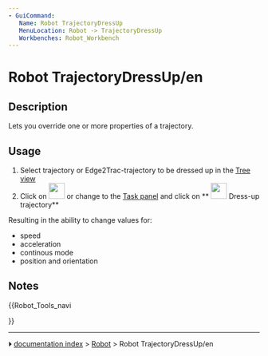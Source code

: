 ```yaml
---
- GuiCommand:
   Name: Robot TrajectoryDressUp
   MenuLocation: Robot -> TrajectoryDressUp
   Workbenches: Robot_Workbench
---
```


# Robot TrajectoryDressUp/en

## Description

Lets you override one or more properties of a trajectory.

## Usage

1.  Select trajectory or Edge2Trac-trajectory to be dressed up in the [Tree view](Tree_view.md)
2.  Click on <img alt="" src=images/Robot_TrajectoryDressUp.svg  style="width:32px;"> or change to the [Task panel](Task_panel.md) and click on 
** <img src="images/Robot_TrajectoryDressUp.svg" width=32px> Dress-up trajectory**

Resulting in the ability to change values for:

-   speed
-   acceleration
-   continous mode
-   position and orientation

## Notes





{{Robot_Tools_navi

}}



---
⏵ [documentation index](../README.md) > [Robot](Robot_Workbench.md) > Robot TrajectoryDressUp/en
